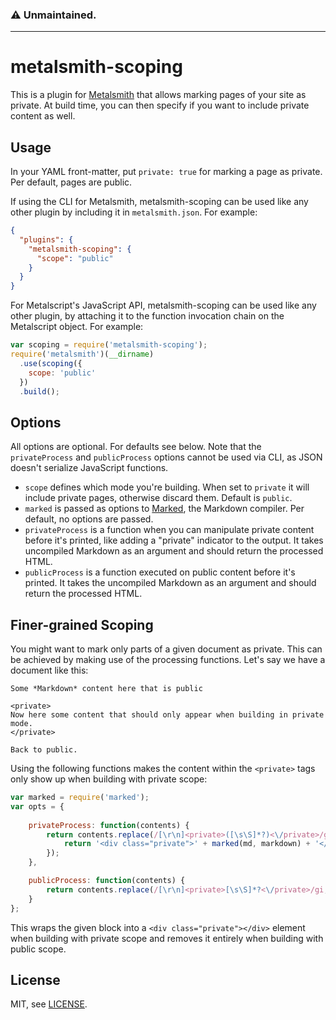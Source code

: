 ### :warning: Unmaintained.

---

# metalsmith-scoping

This is a plugin for [Metalsmith](http://metalsmith.io/) that allows marking 
pages of your site as private. At build time, you can then specify if you want 
to include private content as well.

## Usage

In your YAML front-matter, put `private: true` for marking a page as private.
Per default, pages are public.

If using the CLI for Metalsmith, metalsmith-scoping can be used like any other
plugin by including it in `metalsmith.json`. For example:

```json
{
  "plugins": {
    "metalsmith-scoping": {
      "scope": "public"
    }
  }
}
```

For Metalscript's JavaScript API, metalsmith-scoping can be used like any other
plugin, by attaching it to the function invocation chain on the Metalscript 
object. For example:

```js
var scoping = require('metalsmith-scoping');
require('metalsmith')(__dirname)
  .use(scoping({
    scope: 'public'
  })
  .build();
```

## Options

All options are optional. For defaults see below. Note that the `privateProcess`
and `publicProcess` options cannot be used via CLI, as JSON doesn't serialize 
JavaScript functions.

 - `scope` defines which mode you're building. When set to `private` it will
   include private pages, otherwise discard them. Default is `public`.
 - `marked` is passed as options to [Marked](https://github.com/chjj/marked),
   the Markdown compiler. Per default, no options are passed.
 - `privateProcess` is a function when you can manipulate private content 
   before it's printed, like adding a "private" indicator to the output. It 
   takes uncompiled Markdown as an argument and should return the processed 
   HTML.
 - `publicProcess` is a function executed on public content before it's printed.
   It takes the uncompiled Markdown as an argument and should return the 
   processed HTML.


## Finer-grained Scoping

You might want to mark only parts of a given document as private. This can be
achieved by making use of the processing functions. Let's say we have a 
document like this:

	Some *Markdown* content here that is public

	<private>
	Now here some content that should only appear when building in private 
	mode.
	</private>

	Back to public.

Using the following functions makes the content within the `<private>` tags
only show up when building with private scope:

```js
var marked = require('marked');
var opts = {
	
	privateProcess: function(contents) {
		return contents.replace(/[\r\n]<private>([\s\S]*?)<\/private>/gi, function (match, md) {
			return '<div class="private">' + marked(md, markdown) + '</div>';
		});
	},

	publicProcess: function(contents) {
		return contents.replace(/[\r\n]<private>[\s\S]*?<\/private>/gi, '')
	}
};
```

This wraps the given block into a `<div class="private"></div>` element when 
building with private scope and removes it entirely when building with public
scope.


## License

MIT, see [LICENSE](LICENSE).
